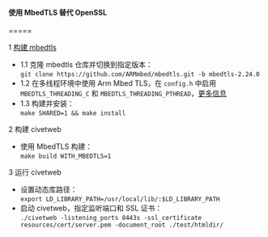 #### 使用 MbedTLS 替代 OpenSSL
=====

1 [构建 mbedtls](https://github.com/ARMmbed/mbedtls)

 - 1.1 克隆 mbedtls 仓库并切换到指定版本：  
   `git clone https://github.com/ARMmbed/mbedtls.git -b mbedtls-2.24.0`
 - 1.2 在多线程环境中使用 Arm Mbed TLS，在 `config.h` 中启用 `MBEDTLS_THREADING_C` 和 `MBEDTLS_THREADING_PTHREAD`，[更多信息](https://tls.mbed.org/kb/development/thread-safety-and-multi-threading)
 - 1.3 构建并安装：  
   `make SHARED=1 && make install`

2 构建 civetweb

 - 使用 MbedTLS 构建：  
   `make build WITH_MBEDTLS=1`

3 运行 civetweb
 - 设置动态库路径：  
   `export LD_LIBRARY_PATH=/usr/local/lib/:$LD_LIBRARY_PATH`
 - 启动 civetweb，指定监听端口和 SSL 证书：  
   `./civetweb -listening_ports 8443s -ssl_certificate resources/cert/server.pem -document_root ./test/htmldir/`